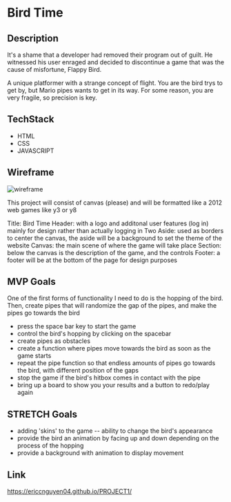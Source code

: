 # Bird Time

## Description
It's a shame that a developer had removed their program out of guilt. He witnessed his user enraged and decided to discontinue a game that was the cause of misfortune, Flappy Bird.

A unique platformer with a strange concept of flight. You are the bird trys to get by, but Mario pipes wants to get in its way. For some reason, you are very fragile, so precision is key.


## TechStack
- HTML
- CSS
- JAVASCRIPT

## Wireframe
![wireframe](https://user-images.githubusercontent.com/117212735/205158536-28fd13e8-c562-454a-a708-51919f9fd012.png)


This project will consist of canvas (please)
and will be formatted like a 2012 web games like y3 or y8

Title: Bird Time
Header: with a logo and additonal user features (log in) mainly for design rather than actually logging in
Two Aside: used as borders to center the canvas, the aside will be a background to set the theme of the website
Canvas: the main scene of where the game will take place
Section: below the canvas is the description of the game, and the controls
Footer: a footer will be at the bottom of the page for design purposes


## MVP Goals
One of the first forms of functionality I need to do is the hopping of the bird.
Then, create pipes that will randomize the gap of the pipes, and make the pipes go towards the bird
- press the space bar key to start the game
- control the bird's hopping by clicking on the spacebar
- create pipes as obstacles
- create a function where pipes move towards the bird as soon as the game starts
- repeat the pipe function so that endless amounts of pipes go towards the bird, with different position of the gaps
- stop the game if the bird's hitbox comes in contact with the pipe
- bring up a board to show you your results and a button to redo/play again

## STRETCH Goals
- adding 'skins' to the game -- ability to change the bird's appearance
- provide the bird an animation by facing up and down depending on the process of the hopping
- provide a background with animation to display movement


## Link
https://ericcnguyen04.github.io/PROJECT1/
